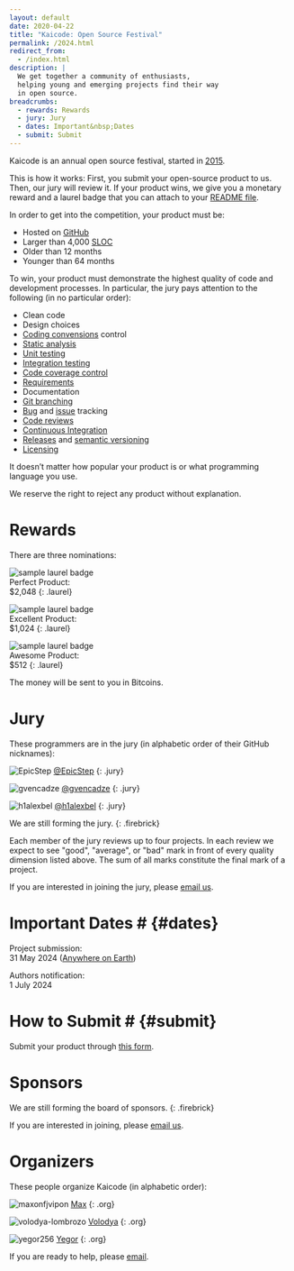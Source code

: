 ```yaml
---
layout: default
date: 2020-04-22
title: "Kaicode: Open Source Festival"
permalink: /2024.html
redirect_from:
  - /index.html
description: |
  We get together a community of enthusiasts,
  helping young and emerging projects find their way
  in open source.
breadcrumbs:
  - rewards: Rewards
  - jury: Jury
  - dates: Important&nbsp;Dates
  - submit: Submit
---
```


Kaicode is an annual open source festival,
started in [2015](https://www.yegor256.com/award.html).

This is how it works: First, you submit your open-source product to us. 
Then, our jury will review it. If your product wins, we give you 
a monetary reward and a laurel badge that you can attach to your 
[README file](https://docs.github.com/en/repositories/managing-your-repositorys-settings-and-features/customizing-your-repository/about-readmes).

In order to get into the competition, your product must be:

  * Hosted on [GitHub](https://github.com)
  * Larger than 4,000 [SLOC](https://en.wikipedia.org/wiki/Source_lines_of_code)
  * Older than 12 months
  * Younger than 64 months

To win, your product must demonstrate the highest 
quality of code and development processes. 
In particular, the jury pays attention to the following (in no particular order):

  * Clean code
  * Design choices
  * [Coding convensions](https://en.wikipedia.org/wiki/Coding_conventions) control
  * [Static analysis](https://en.wikipedia.org/wiki/Static_program_analysis)
  * [Unit testing](https://en.wikipedia.org/wiki/Unit_testing)
  * [Integration testing](https://en.wikipedia.org/wiki/Integration_testing)
  * [Code coverage control](https://en.wikipedia.org/wiki/Code_coverage)
  * [Requirements](https://en.wikipedia.org/wiki/Requirements_engineering)
  * Documentation
  * [Git branching](https://git-scm.com/book/en/v2/Git-Branching-Branches-in-a-Nutshell)
  * [Bug](https://en.wikipedia.org/wiki/Bug_tracking_system) and [issue](https://en.wikipedia.org/wiki/Issue_tracking_system) tracking
  * [Code reviews](https://en.wikipedia.org/wiki/Code_review) 
  * [Continuous Integration](https://en.wikipedia.org/wiki/Continuous_integration)
  * [Releases](https://en.wikipedia.org/wiki/Software_release_life_cycle) and [semantic versioning](https://semver.org/)
  * [Licensing](https://en.wikipedia.org/wiki/Open-source_license)

It doesn’t matter how popular your product is or what programming language you use.

We reserve the right to reject any product without explanation.

# Rewards

There are three nominations:

<img src="images/laurel-perfect.svg" alt="sample laurel badge"/><br/>
Perfect Product:<br/>
$2,048
{: .laurel}

<img src="images/laurel-excellent.svg" alt="sample laurel badge"/><br/>
Excellent Product:<br/>
$1,024
{: .laurel}

<img src="images/laurel-awesome.svg" alt="sample laurel badge"/><br/>
Awesome Product:<br/>
$512
{: .laurel}

The money will be sent to you in Bitcoins.

# Jury

These programmers are in the jury (in alphabetic order of their GitHub nicknames):

![EpicStep](https://github.com/EpicStep.png)
[@EpicStep](https://github.com/EpicStep)
{: .jury}

![gvencadze](https://github.com/gvencadze.png)
[@gvencadze](https://github.com/gvencadze)
{: .jury}

![h1alexbel](https://github.com/h1alexbel.png)
[@h1alexbel](https://github.com/h1alexbel)
{: .jury}

We are still forming the jury.
{: .firebrick}

Each member of the jury reviews up to four projects. In each review we expect to see
"good", "average", or "bad" mark in front of every quality dimension listed above.
The sum of all marks constitute the final mark of a project.

If you are interested in joining the jury, please [email us](mailto:jury@kaicode.org).

# Important Dates # {#dates}

Project submission:<br/>
31 May 2024 ([Anywhere on Earth](https://en.wikipedia.org/wiki/Anywhere_on_Earth))

Authors notification:<br/>
1 July 2024

# How to Submit # {#submit}

Submit your product through 
[this form](https://docs.google.com/forms/d/18FjK2MCe7etrfJmsKKOiQXWJO0EF-40Bac8TLgBSmFs).

# Sponsors

We are still forming the board of sponsors.
{: .firebrick}

If you are interested in joining, please [email us](mailto:sponsor@kaicode.org).

# Organizers

These people organize Kaicode (in alphabetic order):

![maxonfjvipon](/images/orgs/maxonfjvipon.jpg)
[Max](https://github.com/maxonfjvipon)
{: .org}

![volodya-lombrozo](/images/orgs/volodya-lombrozo.jpg)
[Volodya](https://github.com/volodya-lombrozo)
{: .org}

![yegor256](/images/orgs/yegor256.jpg)
[Yegor](https://github.com/yegor256)
{: .org}

If you are ready to help, please [email](mailto:orgs@kaicode.org).
